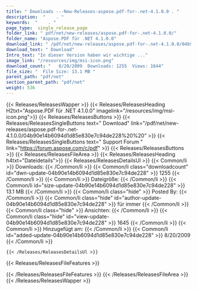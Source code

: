```yaml
---
title: " Downloads ---New-Releases-aspose.pdf-for-.net-4.1.0.0 . "
description:  "    . " 
keywords:  "    . " 
page_type:  single_release_page
folder_link: " pdf/net/new-releases/aspose.pdf-for-.net-4.1.0.0/"
folder_name: "Aspose.PDF für .NET 4.1.0.0"
download_link: " /pdf/net/new-releases/aspose.pdf-for-.net-4.1.0.0/04b90e14b6094d1d85e830e7c94de228"
download_text: " Download"
Intro_text: "In dieser Version haben wir wichtige ..."
image_link: "/resources/img/msi-icon.png"
download_count: "   8/20/2009  Downloads: 1255  Views: 1644"
file_size: "  File Size: 13.1 MB "
parent_path: "pdf/net"
section_parent_path: "pdf/net"
weight: 536
---
```


{{< Releases/ReleasesWapper >}}
  {{< Releases/ReleasesHeading H2txt="Aspose.PDF für .NET 4.1.0.0" imagelink="/resources/img/msi-icon.png">}}
  {{< Releases/ReleasesButtons >}}
    {{< Releases/ReleasesSingleButtons text=" Download" link="/pdf/net/new-releases/aspose.pdf-for-.net-4.1.0.0/04b90e14b6094d1d85e830e7c94de228%20%20" >}}
    {{< Releases/ReleasesSingleButtons text=" Support Forum " link="https://forum.aspose.com/c/pdf" >}}
  {{< Releases/ReleasesButtons >}}
  {{< Releases/ReleasesFileArea >}}
    {{< Releases/ReleasesHeading h4txt="Dateidetails">}}
    {{< Releases/ReleasesDetailsUl >}}
            {{< Common/li >}} Downloads: {{< /Common/li >}}
      {{< Common/li class="downloadcount" id="dwn-update-04b90e14b6094d1d85e830e7c94de228" >}} 1255 {{< /Common/li >}}
      {{< Common/li >}} Dateigröße: {{< /Common/li >}}
      {{< Common/li id="size-update-04b90e14b6094d1d85e830e7c94de228" >}} 13.1 MB {{< /Common/li >}} 
      {{< Common/li  class="hide" >}} Posted By: {{< /Common/li >}} 
      {{< Common/li class="hide" id="author-update-04b90e14b6094d1d85e830e7c94de228" >}} für immer {{< /Common/li >}}
      {{< Common/li class="hide" >}} Ansichten: {{< /Common/li >}}
      {{< Common/li class="hide" id="view-update-04b90e14b6094d1d85e830e7c94de228" >}} 1645 {{< /Common/li >}}
      {{< Common/li >}} Hinzugefügt am: {{< /Common/li >}}
      {{< Common/li id="added-update-04b90e14b6094d1d85e830e7c94de228" >}} 8/20/2009 {{< /Common/li >}} 

    {{< /Releases/ReleasesDetailsUl >}}

  {{< Releases/ReleasesFileFeatures >}}
      
  {{< /Releases/ReleasesFileFeatures >}}
 {{< /Releases/ReleasesFileArea >}}
{{< /Releases/ReleasesWapper >}}




